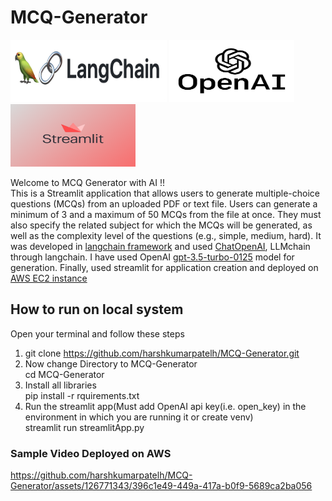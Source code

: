 # MCQ-Generator
<p>
  <img src = "media/langchain.png" width = "250px" height ="100px">
  <img src ="media/openai.jpeg" width ="200px" height ="100px">
  <img src ="media/streamlit.png" width ="200px" height ="100px">
</p>

Welcome to MCQ Generator with AI !!\
This is a Streamlit application that allows users to generate multiple-choice questions (MCQs) from an uploaded PDF or text file. Users can generate a minimum of 3 and a maximum of 50 MCQs from the file at once. They must also specify the related subject for which the MCQs will be generated, as well as the complexity level of the questions (e.g., simple, medium, hard).
It was developed in [langchain framework](https://python.langchain.com/v0.1/docs/get_started/introduction/) and used [ChatOpenAI](https://python.langchain.com/v0.1/docs/integrations/chat/openai/#chaining), LLMchain through langchain. I have used OpenAI [gpt-3.5-turbo-0125](https://platform.openai.com/docs/models/gpt-3-5-turbo) model for generation. Finally, used streamlit for application creation and deployed on [AWS EC2 instance](https://ap-southeast-2.console.aws.amazon.com/ec2/home?region=ap-southeast-2#Home:)

## How to run on local system
  Open your terminal and follow these steps
1. git clone https://github.com/harshkumarpatelh/MCQ-Generator.git
2. Now change Directory to MCQ-Generator\
    cd MCQ-Generator
3. Install all libraries\
    pip install -r rquirements.txt
4. Run the streamlit app(Must add OpenAI api key(i.e. open_key) in the environment in which you are running it or create venv)\
    streamlit run streamlitApp.py

### Sample Video Deployed on AWS
https://github.com/harshkumarpatelh/MCQ-Generator/assets/126771343/396c1e49-449a-417a-b0f9-5689ca2ba056

